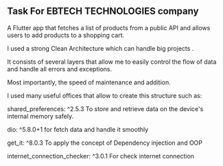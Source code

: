 
## Task For EBTECH TECHNOLOGIES company

A Flutter app that fetches a list of products from a public API and 
allows users to add products to a shopping cart. 

I used a strong Clean Architecture which can handle big projects .

It consists of several layers that allow me to easily control the flow of data and handle all errors and exceptions. 

Most importantly, the speed of maintenance and addition.

I used many useful offices that allow to create this structure such as:


shared_preferences: ^2.5.3
	To store and retrieve data on the device's internal memory safely.

dio: ^5.8.0+1
	for fetch data and handle it smoothly

get_it: ^8.0.3
	To apply the concept of Dependency injection and OOP

internet_connection_checker: ^3.0.1
	For check internet connection
